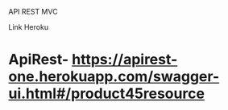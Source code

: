 API REST MVC 

Link Heroku
# ApiRest- https://apirest-one.herokuapp.com/swagger-ui.html#/product45resource
